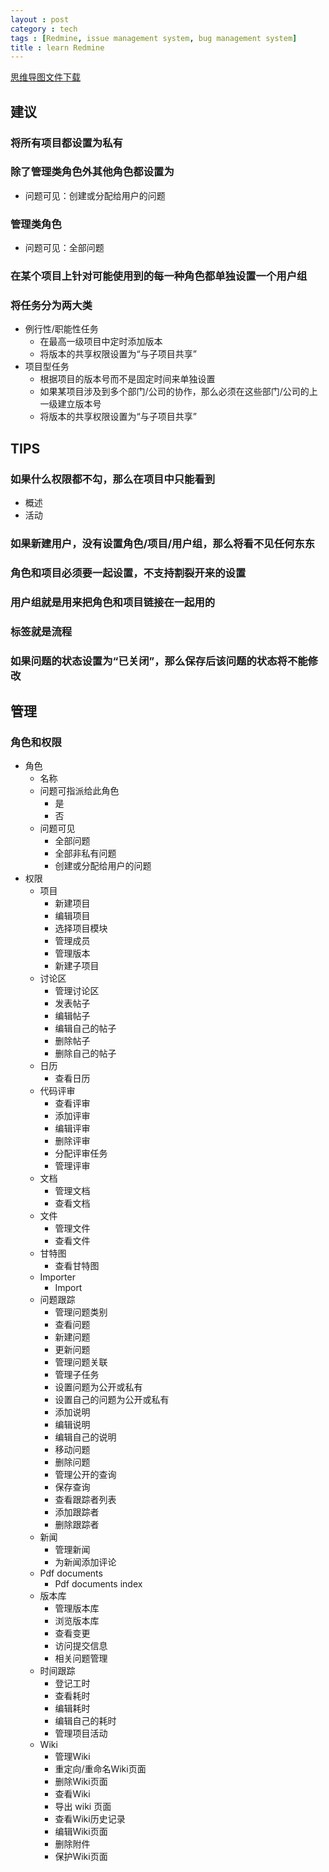 ```yaml
---
layout : post
category : tech
tags : [Redmine, issue management system, bug management system]
title : learn Redmine
---
```

[思维导图文件下载](https://docs.google.com/file/d/0B1DrsqrLRzeIQWd5X0wwVGxKSlk/edit?usp=sharing)

## 建议


### 将所有项目都设置为私有


### 除了管理类角色外其他角色都设置为

- 问题可见：创建或分配给用户的问题

### 管理类角色

- 问题可见：全部问题

### 在某个项目上针对可能使用到的每一种角色都单独设置一个用户组


### 将任务分为两大类

- 例行性/职能性任务
    - 在最高一级项目中定时添加版本
    - 将版本的共享权限设置为“与子项目共享”
- 项目型任务
    - 根据项目的版本号而不是固定时间来单独设置
    - 如果某项目涉及到多个部门/公司的协作，那么必须在这些部门/公司的上一级建立版本号
    - 将版本的共享权限设置为“与子项目共享”

## TIPS


### 如果什么权限都不勾，那么在项目中只能看到

- 概述
- 活动

### 如果新建用户，没有设置角色/项目/用户组，那么将看不见任何东东


### 角色和项目必须要一起设置，不支持割裂开来的设置


### 用户组就是用来把角色和项目链接在一起用的


### 标签就是流程


### 如果问题的状态设置为“已关闭”，那么保存后该问题的状态将不能修改

## 管理


### 角色和权限

- 角色
    - 名称
    - 问题可指派给此角色
        - 是
        - 否
    - 问题可见
        - 全部问题
        - 全部非私有问题
        - 创建或分配给用户的问题
- 权限
    - 项目
        - 新建项目
        - 编辑项目
        - 选择项目模块
        - 管理成员
        - 管理版本
        - 新建子项目
    - 讨论区
        - 管理讨论区
        - 发表帖子
        - 编辑帖子
        - 编辑自己的帖子
        - 删除帖子
        - 删除自己的帖子
    - 日历
        - 查看日历
    - 代码评审
        - 查看评审
        - 添加评审
        - 编辑评审
        - 删除评审
        - 分配评审任务
        - 管理评审
    - 文档
        - 管理文档
        - 查看文档
    - 文件
        - 管理文件
        - 查看文件
    - 甘特图
        - 查看甘特图
    - Importer
        - Import
    - 问题跟踪
        - 管理问题类别
        - 查看问题
        - 新建问题
        - 更新问题
        - 管理问题关联
        - 管理子任务
        - 设置问题为公开或私有
        - 设置自己的问题为公开或私有
        - 添加说明
        - 编辑说明
        - 编辑自己的说明
        - 移动问题
        - 删除问题
        - 管理公开的查询
        - 保存查询
        - 查看跟踪者列表
        - 添加跟踪者
        - 删除跟踪者
    - 新闻
        - 管理新闻
        - 为新闻添加评论
    - Pdf documents
        - Pdf documents index
    - 版本库
        - 管理版本库
        - 浏览版本库
        - 查看变更
        - 访问提交信息
        - 相关问题管理
    - 时间跟踪
        - 登记工时
        - 查看耗时
        - 编辑耗时
        - 编辑自己的耗时
        - 管理项目活动
    - Wiki
        - 管理Wiki
        - 重定向/重命名Wiki页面
        - 删除Wiki页面
        - 查看Wiki
        - 导出 wiki 页面
        - 查看Wiki历史记录
        - 编辑Wiki页面
        - 删除附件
        - 保护Wiki页面